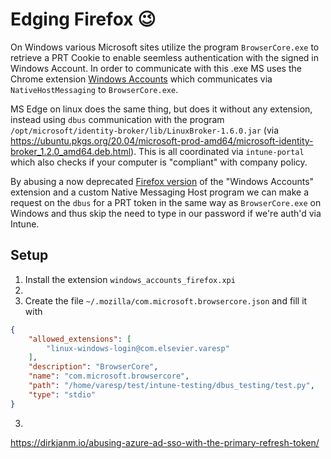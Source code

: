 # Edging Firefox 😉

On Windows various Microsoft sites utilize the program `BrowserCore.exe` to retrieve a PRT Cookie to enable seemless authentication with the signed in Windows Account. In order to communicate with this .exe MS uses the Chrome extension [Windows Accounts](https://chrome.google.com/webstore/detail/windows-accounts/ppnbnpeolgkicgegkbkbjmhlideopiji) which communicates via `NativeHostMessaging` to `BrowserCore.exe`.

MS Edge on linux does the same thing, but does it without any extension, instead using `dbus` communication with the program `/opt/microsoft/identity-broker/lib/LinuxBroker-1.6.0.jar` (via https://ubuntu.pkgs.org/20.04/microsoft-prod-amd64/microsoft-identity-broker_1.2.0_amd64.deb.html). This is all coordinated via `intune-portal` which also checks if your computer is "compliant" with company policy.

By abusing a now deprecated [Firefox version](https://addons.mozilla.org/en-US/firefox/addon/windows-10-accounts-port/) of the "Windows Accounts" extension and a custom Native Messaging Host program we can make a request on the `dbus` for a PRT token in the same way as `BrowserCore.exe` on Windows and thus skip the need to type in our password if we're auth'd via Intune.

## Setup

1. Install the extension `windows_accounts_firefox.xpi`
2. 
3. Create the file `~/.mozilla/com.microsoft.browsercore.json` and fill it with

```json
{
    "allowed_extensions": [
        "linux-windows-login@com.elsevier.varesp"
    ],
    "description": "BrowserCore",
    "name": "com.microsoft.browsercore",
    "path": "/home/varesp/test/intune-testing/dbus_testing/test.py",
    "type": "stdio"
}
```
3. 

https://dirkjanm.io/abusing-azure-ad-sso-with-the-primary-refresh-token/